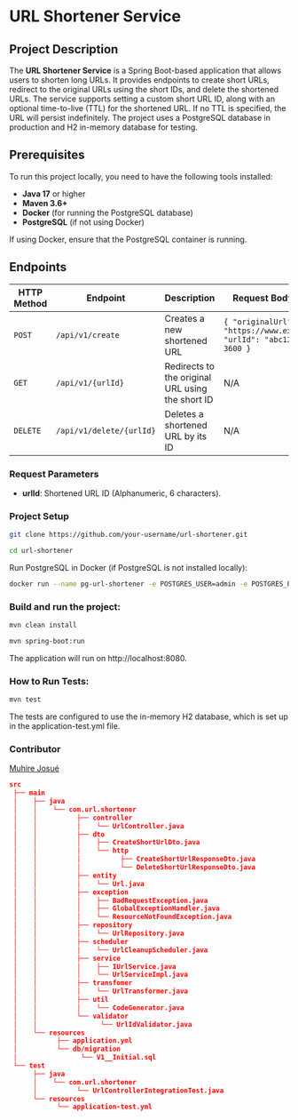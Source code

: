 # URL Shortener Service

## Project Description

The **URL Shortener Service** is a Spring Boot-based application that allows users to shorten long URLs. It provides endpoints to create short URLs, redirect to the original URLs using the short IDs, and delete the shortened URLs. The service supports setting a custom short URL ID, along with an optional time-to-live (TTL) for the shortened URL. If no TTL is specified, the URL will persist indefinitely. The project uses a PostgreSQL database in production and H2 in-memory database for testing.

## Prerequisites

To run this project locally, you need to have the following tools installed:

- **Java 17** or higher
- **Maven 3.6+**
- **Docker** (for running the PostgreSQL database)
- **PostgreSQL** (if not using Docker)

If using Docker, ensure that the PostgreSQL container is running.

## Endpoints

| HTTP Method | Endpoint              | Description                                    | Request Body Example |
|-------------|-----------------------|------------------------------------------------|----------------------|
| `POST`      | `/api/v1/create`       | Creates a new shortened URL                    | `{ "originalUrl": "https://www.example.com", "urlId": "abc123", "ttl": 3600 }` |
| `GET`       | `/api/v1/{urlId}`      | Redirects to the original URL using the short ID | N/A |
| `DELETE`    | `/api/v1/delete/{urlId}`| Deletes a shortened URL by its ID              | N/A |

### Request Parameters

- **urlId**: Shortened URL ID (Alphanumeric, 6 characters).

### Project Setup

```bash
git clone https://github.com/your-username/url-shortener.git
```

```bash
cd url-shortener
```

Run PostgreSQL in Docker (if PostgreSQL is not installed locally):

```bash
docker run --name pg-url-shortener -e POSTGRES_USER=admin -e POSTGRES_PASSWORD=root -e POSTGRES_DB=shortener_db -p 5432:5432 -d postgres
```

### Build and run the project:

```bash
mvn clean install
```

```bash
mvn spring-boot:run
```

The application will run on http://localhost:8080.

### How to Run Tests:

```bash
mvn test
```
The tests are configured to use the in-memory H2 database, which is set up in the application-test.yml file.


### Contributor
[Muhire Josué](https://github.com/Muhire-Josue)

```json
src
 ├── main
 │    ├── java
 │    │    └── com.url.shortener
 │    │          ├── controller
 │    │          │    └── UrlController.java
 │    │          ├── dto
 │    │          │    ├── CreateShortUrlDto.java
 │    │          │    └── http
 │    │          │          ├── CreateShortUrlResponseDto.java
 │    │          │          └── DeleteShortUrlResponseDto.java
 │    │          ├── entity
 │    │          │    └── Url.java
 │    │          ├── exception
 │    │          │    ├── BadRequestException.java
 │    │          │    ├── GlobalExceptionHandler.java
 │    │          │    └── ResourceNotFoundException.java
 │    │          ├── repository
 │    │          │    └── UrlRepository.java
 │    │          ├── scheduler
 │    │          │    └── UrlCleanupScheduler.java
 │    │          ├── service
 │    │          │    ├── IUrlService.java
 │    │          │    └── UrlServiceImpl.java
 │    │          ├── transfomer
 │    │          │    └── UrlTransformer.java
 │    │          ├── util
 │    │          │    └── CodeGenerator.java
 │    │          └── validator
 │    │                └── UrlIdValidator.java
 │    └── resources
 │          ├── application.yml
 │          └── db/migration
 │                └── V1__Initial.sql
 └── test
      ├── java
      │    └── com.url.shortener
      │          └── UrlControllerIntegrationTest.java
      └── resources
            └── application-test.yml
```
